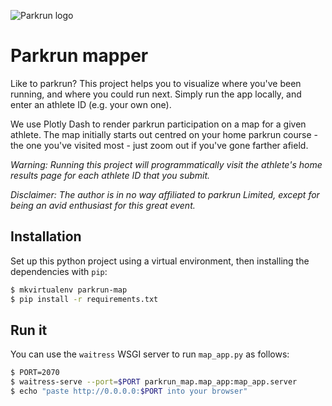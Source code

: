 ![Parkrun logo](https://en.wikipedia.org/wiki/Parkrun#/media/File:Parkrun_Logo.svg)

# Parkrun mapper

Like to parkrun? This project helps you to visualize where you've been running, and where you could run next.
Simply run the app locally, and enter an athlete ID (e.g. your own one). 

We use Plotly Dash to render parkrun participation on a map for a given athlete.
The map initially starts out centred on your home parkrun course - the one you've visited most - just zoom out if you've gone farther afield.


_Warning: Running this project will programmatically visit the athlete's home results page for each athlete ID that you submit._

_Disclaimer: The author is in no way affiliated to parkrun Limited, except for being an avid enthusiast for this great event._

## Installation

Set up this python project using a virtual environment, then installing the dependencies with `pip`:

```bash
$ mkvirtualenv parkrun-map
$ pip install -r requirements.txt
```

## Run it

You can use the `waitress` WSGI server to run `map_app.py` as follows:

```bash
$ PORT=2070
$ waitress-serve --port=$PORT parkrun_map.map_app:map_app.server
$ echo "paste http://0.0.0.0:$PORT into your browser"
```